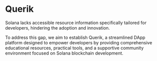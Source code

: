 # Querik

Solana lacks accessible resource information specifically tailored for developers, hindering the adoption and innovation.

To address this gap, we aim to establish Querik, a streamlined DApp platform designed to empower developers by providing comprehensive educational resources, practical tools, and a supportive community environment focused on Solana blockchain development.
